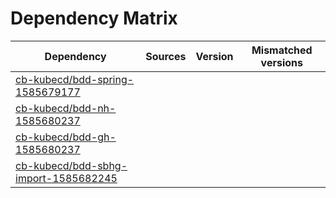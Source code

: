 # Dependency Matrix

Dependency | Sources | Version | Mismatched versions
---------- | ------- | ------- | -------------------
[cb-kubecd/bdd-spring-1585679177](https://github.com/cb-kubecd/bdd-spring-1585679177.git) |  | []() | 
[cb-kubecd/bdd-nh-1585680237](https://github.com/cb-kubecd/bdd-nh-1585680237.git) |  | []() | 
[cb-kubecd/bdd-gh-1585680237](https://github.com/cb-kubecd/bdd-gh-1585680237.git) |  | []() | 
[cb-kubecd/bdd-sbhg-import-1585682245](https://github.com/cb-kubecd/bdd-sbhg-import-1585682245.git) |  | []() | 
